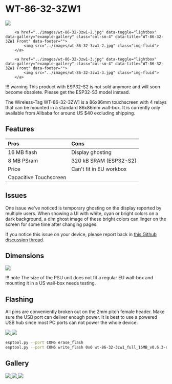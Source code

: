 # WT-86-32-3ZW1

<div class="row justify-content-center">
        <a href="../images/wt-86-32-3zw1-1.jpg" data-toggle="lightbox" data-gallery="example-gallery" class="col-sm-4" data-title="WT-86-32-3ZW1 Front" data-footer="">
            <img src="../images/wt-86-32-3zw1-1.jpg" class="img-fluid">
        </a>

        <a href="../images/wt-86-32-3zw1-2.jpg" data-toggle="lightbox" data-gallery="example-gallery" class="col-sm-4" data-title="WT-86-32-3ZW1 Front" data-footer="">
            <img src="../images/wt-86-32-3zw1-2.jpg" class="img-fluid">
        </a>

        <a href="../images/wt-86-32-3zw1-3.jpg" data-toggle="lightbox" data-gallery="example-gallery" class="col-sm-4" data-title="WT-86-32-3ZW1 Front" data-footer="">
            <img src="../images/wt-86-32-3zw1-3.jpg" class="img-fluid">
        </a>
</div>

!!! warning
    This product with ESP32-S2 is not sold anymore and will soon become obsolete. Please get the ESP32-S3 model instead.

The Wireless-Tag WT-86-32-3ZW1 is a 86x86mm touchscreen with 4 relays that can be mounted in a standard 86x86mm wall-box.
It is currently only available from Alibaba for around US $40 excluding shipping.

## Features

| Pros             | Cons
|:-----            |:----
| 16 MB flash      | Display ghosting
| 8 MB PSram       | 320 kB SRAM (ESP32-S2)
| Price            | Can't fit in EU workbox
| Capacitive Touchscreen |


## Issues

One issue we've noticed is temporary ghosting on the display reported by multiple users.
When showing a UI with white, cyan or bright colors on a dark background, a dim ghost image of these bright colors can linger on the screen for some time after changing pages.

If you notice this issue on your device, please report back in [this Github discussion thread](https://github.com/HASwitchPlate/openHASP/discussions/311).

## Dimensions

<div class="row justify-content-center">
    <a href="../images/wt-86-32-zw1-dimensions.jpg" data-toggle="lightbox" data-gallery="example-gallery" class="col-sm-10" data-title="WT-86-32-3ZW1 Dimensions" data-footer="">
        <img src="../images/wt-86-32-zw1-dimensions.jpg" class="img-fluid">
    </a>
</div>

!!! note
    The size of the PSU unit does not fit a regular EU wall-box and mounting it in a US wall-box needs testing.

## Flashing

All pins are conveniently broken out on the 2mm pitch female header. Make sure the USB port can deliver enough power.
It is best to use a powered USB hub since most PC ports can not power the whole device.

<div class="row justify-content-center">
    <a href="../images/wt-86-32-zw1-back.jpg" data-toggle="lightbox" data-gallery="example-gallery" class="col-sm-5" data-title="WT-86-32-3ZW1 Back" data-footer="">
        <img src="../images/wt-86-32-zw1-back.jpg" class="img-fluid">
    </a>
    <a href="../images/wt-86-32-zw1-flashing.jpg" data-toggle="lightbox" data-gallery="example-gallery" class="col-sm-5" data-title="WT-86-32-3ZW1 Pin diagram" data-footer="">
        <img src="../images/wt-86-32-zw1-flashing.jpg" class="img-fluid">
    </a>
</div>

```bash
esptool.py --port COM6 erase_flash
esptool.py --port COM6 write_flash 0x0 wt-86-32-3zw1_full_16MB_v0.6.3-dev_88a478d.bin --verify
```

## Gallery

<div class="row justify-content-center">
    <a href="../images/wt-86-32-zw1-home.jpg" data-toggle="lightbox" data-gallery="example-gallery" class="col-sm-4" data-title="Wireless-Tag WT-86-32-3ZW1" data-footer="Image by codewise-nicolas">
        <img src="../images/wt-86-32-zw1-home.jpg" class="img-fluid">
    </a>
    <a href="../images/wt-86-32-zw1-thermostat.jpg" data-toggle="lightbox" data-gallery="example-gallery" class="col-sm-4" data-title="Wireless-Tag WT-86-32-3ZW1" data-footer="Image by codewise-nicolas">
        <img src="../images/wt-86-32-zw1-thermostat.jpg" class="img-fluid">
    </a>
    <a href="../images/wt-86-32-zw1-security.jpg" data-toggle="lightbox" data-gallery="example-gallery" class="col-sm-4" data-title="Wireless-Tag WT-86-32-3ZW1" data-footer="Image by codewise-nicolas">
        <img src="../images/wt-86-32-zw1-security.jpg" class="img-fluid">
    </a>
</div>

[1]: https://lcsc.com/product-detail/Development-Boards-Development-Kits_Wireless-tag-WT32-SC01_C555472.html
[2]: https://www.seeedstudio.com/ESP32-Development-board-WT32-SC01-p-4735.html
[3]: https://www.alibaba.com/product-detail/esp32-development-board-WT32-SC01-3_62534911683.html
[4]: http://www.wireless-tag.com/wp-content/uploads/2021/01/WT32-SC01DataSheetV3.3-2-with-nuts.pdf